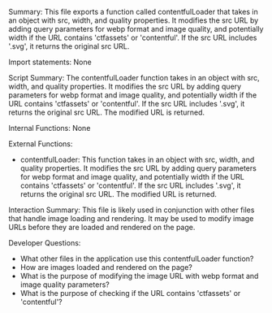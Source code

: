 Summary:
This file exports a function called contentfulLoader that takes in an object with src, width, and quality properties. It modifies the src URL by adding query parameters for webp format and image quality, and potentially width if the URL contains 'ctfassets' or 'contentful'. If the src URL includes '.svg', it returns the original src URL.

Import statements:
None

Script Summary:
The contentfulLoader function takes in an object with src, width, and quality properties. It modifies the src URL by adding query parameters for webp format and image quality, and potentially width if the URL contains 'ctfassets' or 'contentful'. If the src URL includes '.svg', it returns the original src URL. The modified URL is returned.

Internal Functions:
None

External Functions:
- contentfulLoader: This function takes in an object with src, width, and quality properties. It modifies the src URL by adding query parameters for webp format and image quality, and potentially width if the URL contains 'ctfassets' or 'contentful'. If the src URL includes '.svg', it returns the original src URL. The modified URL is returned.

Interaction Summary:
This file is likely used in conjunction with other files that handle image loading and rendering. It may be used to modify image URLs before they are loaded and rendered on the page.

Developer Questions:
- What other files in the application use this contentfulLoader function?
- How are images loaded and rendered on the page?
- What is the purpose of modifying the image URL with webp format and image quality parameters?
- What is the purpose of checking if the URL contains 'ctfassets' or 'contentful'?